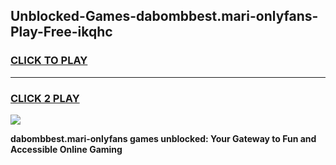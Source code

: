 
## Unblocked-Games-dabombbest.mari-onlyfans-Play-Free-ikqhc
<h3>
<a href="https://premium76.site?title=dabombbest.mari-onlyfans&ref=09A">CLICK TO PLAY</a></h3>
<hr>

<h3>
<a href="https://premium76.site?title=dabombbest.mari-onlyfans&ref=09A">CLICK 2 PLAY</a>
  
</h3>

<a href="https://premium76.site?title=dabombbest.mari-onlyfans&ref=09A"><img src="https://clearcache.store/games.png"></a>


**dabombbest.mari-onlyfans games unblocked: Your Gateway to Fun and Accessible Online Gaming**
